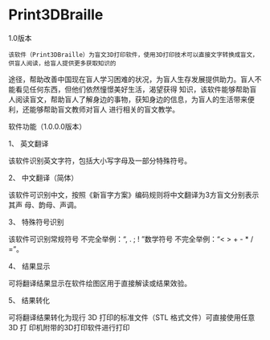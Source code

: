 # Print3DBraille

1.0版本
    
    该软件（Print3DBraille）为盲文3D打印软件，使用3D打印技术可以直接文字转换成盲文，供盲人阅读，给盲人提供更多获取知识的
途径，帮助改善中国现在盲人学习困难的状况，为盲人生存发展提供助力。盲人不能看见任何东西，但他们依然憧憬美好生活，渴望获得
知识，该软件能够帮助盲人阅读盲文，帮助盲人了解身边的事物，获知身边的信息，为盲人的生活带来便利，还能够帮助盲文教师对盲人
进行相关的盲文教学。

软件功能（1.0.0.0版本） 

1、 英文翻译 

该软件识别英文字符，包括大小写字母及一部分特殊符号。 

2、 中文翻译（简体） 

该软件可识别中文，按照《新盲字方案》编码规则将中文翻译为3方盲文分别表示其声
母、韵母、声调。 

3、 特殊符号识别 

该软件可识别常规符号 不完全举例：“, . ; ! ”数学符号 不完全举例：“< > + - * / =”。 

4、 结果显示 

可将翻译结果显示在软件绘图区用于直接解读或结果效验。 

5、 结果转化 

可将翻译结果转化为现行 3D 打印的标准文件（STL 格式文件）可直接使用任意 3D 打
印机附带的3D打印软件进行打印 
